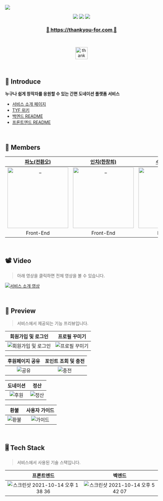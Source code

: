 <a href="https://thankyou-for.com"><img src="https://user-images.githubusercontent.com/11311739/139101550-ebdf44d2-8019-4f84-88b3-51e14d2597d8.png"></a>

<p align="center">
  <img src="https://img.shields.io/github/repo-size/woowacourse-teams/2021-tyf?style=flat-square" />
  <img src="https://img.shields.io/github/v/release/woowacourse-teams/2021-tyf?color=red&include_prereleases&style=flat-square" />
  <img src="https://img.shields.io/website?down_color=lightgrey&down_message=offline&style=flat-square&up_color=green&up_message=online&url=https%3A%2F%2Fthankyou-for.com" />
</p>

<h3 align="center"><a href="https://thankyou-for.com">🎉 https://thankyou-for.com 🎉</a></h3>

<br />

<p align="center"><a href="https://thankyou-for.com/creator/fano" target="_blank"><img height="40" style="border:0px;height:40px;" src="https://de56jrhz7aye2.cloudfront.net/banner/red.svg" border="0" alt="thank you for button" /></a></p>

<br />

## 🤗 Introduce
**누구나 쉽게 창작자를 응원할 수 있는 간편 도네이션 플랫폼 서비스**

- [서비스 소개 페이지](https://sites.google.com/woowahan.com/wooteco-demo-3rd/thank-you-for?authuser=0) <br/>
- [TYF 위키](https://github.com/woowacourse-teams/2021-tyf/wiki)<br/>
- [백엔드 README](https://github.com/woowacourse-teams/2021-tyf/tree/develop/server)  <br/>
- [프론트엔드 README](https://github.com/woowacourse-teams/2021-tyf/blob/main/client/main/README.md) <br/>

<br />

## 🥰 Members

|                      [파노(전환오)](https://github.com/jho2301)                       |                      [인치(한창희)](https://github.com/hchayan)                       |                        [수리(이다원)](https://github.com/DWL5)                        |                      [파즈(강승윤)](https://github.com/Be-poz)                       |                      [조이(김주원)](https://github.com/Joyykim)                      |                       [로키(김경록)](https://github.com/Rok93)                       |
| :-----------------------------------------------------------------------------------: | :-----------------------------------------------------------------------------------: | :-----------------------------------------------------------------------------------: | :----------------------------------------------------------------------------------: | :----------------------------------------------------------------------------------: | :----------------------------------------------------------------------------------: |
| <img src="https://avatars.githubusercontent.com/u/44419181?v=4" width=200px alt="_"/> | <img src="https://avatars.githubusercontent.com/u/11311739?v=4" width=200px alt="_"/> | <img src="https://avatars.githubusercontent.com/u/18106839?v=4" width=200px alt="_"/> | <img src="https://avatars.githubusercontent.com/u/45073750?v=4" width=200px alt="_"> | <img src="https://avatars.githubusercontent.com/u/56679885?v=4" width=200px alt="_"> | <img src="https://avatars.githubusercontent.com/u/47850258?v=4" width=200px alt="_"> |
|                                       Front-End                                       |                                       Front-End                                       |                                       Back-End                                        |                                       Back-End                                       |                                       Back-End                                       |                                       Back-End                                       |

<br />

## 📽 Video
> 아래 영상을 클릭하면 전체 영상을 볼 수 있습니다.

<a href="https://youtu.be/AMPssNBZX_M"><img src="https://user-images.githubusercontent.com/11311739/139111170-ff173669-ce2c-4417-bd2e-acf71fcf6528.gif" alt="서비스 소개 영상"></a>

<br />

## 🎯 Preview
> 서비스에서 제공되는 기능 프리뷰입니다.

| 회원가입 및 로그인 | 프로필 꾸미기 |
| :----------------: | :-----------: |
|![회원가입 및 로그인](https://user-images.githubusercontent.com/11311739/139298725-06d2a4f3-8de7-4366-99c3-cc779785b46a.gif)|![프로필 꾸미기](https://user-images.githubusercontent.com/11311739/139300260-ccf286ea-3e2c-4689-88f0-bca20bd2b3b6.gif)|

| 후원페이지 공유 | 포인트 조회 및 충전 |
| :----------------: | :-----------: |
| ![공유](https://user-images.githubusercontent.com/11311739/139301316-f2d878b3-69e0-42b5-a0b7-d84d463945f2.gif) | ![충전](https://user-images.githubusercontent.com/11311739/139301653-4c2c7cb4-79a0-4c7d-8f3e-af6c64a7d569.gif) |


| 도네이션 | 정산 |
| :----------------: | :-----------: |
| ![후원](https://user-images.githubusercontent.com/11311739/139302099-14cf7116-8067-45c2-87be-52b585bb1228.gif) | ![정산](https://user-images.githubusercontent.com/11311739/139302191-5298dba9-8161-4a55-b107-e6cf127770ec.gif) |

|  환불 | 사용자 가이드  |
| :----------------: | :-----------: |
| ![환불](https://user-images.githubusercontent.com/11311739/139302697-423fa157-6b34-466e-b4b5-a2c3a0b9d7a7.gif) | ![가이드](https://user-images.githubusercontent.com/11311739/139302836-d8969f83-65b8-47a7-a0fa-e8582e2f2d56.gif) |

<br />

## 🎚 Tech Stack
> 서비스에서 사용된 기술 스택입니다.

| 프론트엔드 | 벡엔드 |
| :----------------: | :-----------: |
|![스크린샷 2021-10-14 오후 1 38 36](https://user-images.githubusercontent.com/11311739/139303084-3a2347be-5a1e-4dcb-babd-5fa7819fd96a.png) |![스크린샷 2021-10-14 오후 5 42 07](https://user-images.githubusercontent.com/11311739/139303072-e7e133e2-c81a-4c42-9d41-3e91875c60f0.png) |
